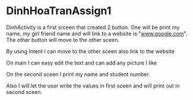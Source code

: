 # DinhHoaTranAssign1

DinhActivity is a first srceen that created 2 button. One will be print my name, my girl friend name and will link to a website is:"www.google.com". The other button will
move to the other sceen.

By using Intent I can move to the other sceen also link to the website

On main I can easy edit the text and can add any picture I like

On the second sceen I print my name and student number. 

Also I will let the user write the values in first sceen and will print out in second sceen. 
